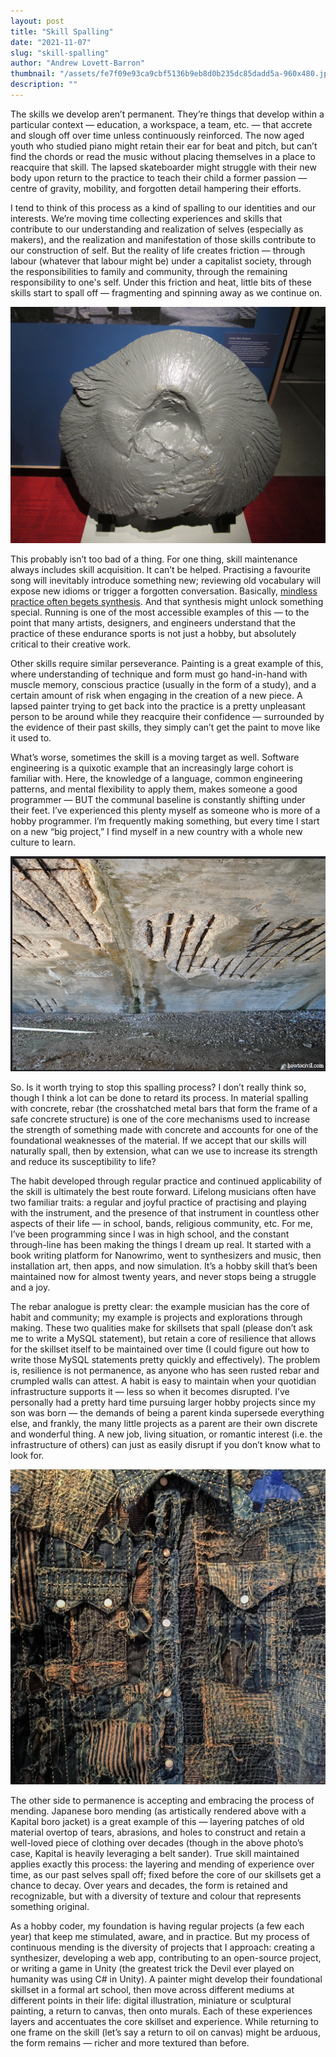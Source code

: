 ```yaml
---
layout: post
title: "Skill Spalling"
date: "2021-11-07"
slug: "skill-spalling"
author: "Andrew Lovett-Barron"
thumbnail: "/assets/fe7f09e93ca9cbf5136b9eb8d0b235dc85dadd5a-960x480.jpg"
description: ""
---
```


The skills we develop aren’t permanent. They’re things that develop within a particular context — education, a workspace, a team, etc. — that accrete and slough off over time unless continuously reinforced. The now aged youth who studied piano might retain their ear for beat and pitch, but can’t find the chords or read the music without placing themselves in a place to reacquire that skill. The lapsed skateboarder might struggle with their new body upon return to the practice to teach their child a former passion — centre of gravity, mobility, and forgotten detail hampering their efforts.

  


I tend to think of this process as a kind of spalling to our identities and our interests. We’re moving time collecting experiences and skills that contribute to our understanding and realization of selves (especially as makers), and the realization and manifestation of those skills contribute to our construction of self. But the reality of life creates friction — through labour (whatever that labour might be) under a capitalist society, through the responsibilities to family and community, through the remaining responsibility to one's self. Under this friction and heat, little bits of these skills start to spall off — fragmenting and spinning away as we continue on.

  


![](/assets/cb175a16a479a7b375709d296bf82e5f2da67c75-2880x2160.jpg)

  


This probably isn’t too bad of a thing. For one thing, skill maintenance always includes skill acquisition. It can’t be helped. Practising a favourite song will inevitably introduce something new; reviewing old vocabulary will expose new idioms or trigger a forgotten conversation. Basically, [mindless practice often begets synthesis](https://www.scientificamerican.com/article/sometimes-mindlessness-is-better-than-mindfulness/). And that synthesis might unlock something special. Running is one of the most accessible examples of this — to the point that many artists, designers, and engineers understand that the practice of these endurance sports is not just a hobby, but absolutely critical to their creative work.

  


Other skills require similar perseverance. Painting is a great example of this, where understanding of technique and form must go hand-in-hand with muscle memory, conscious practice (usually in the form of a study), and a certain amount of risk when engaging in the creation of a new piece. A lapsed painter trying to get back into the practice is a pretty unpleasant person to be around while they reacquire their confidence — surrounded by the evidence of their past skills, they simply can’t get the paint to move like it used to.

  


What’s worse, sometimes the skill is a moving target as well. Software engineering is a quixotic example that an increasingly large cohort is familiar with. Here, the knowledge of a language, common engineering patterns, and mental flexibility to apply them, makes someone a good programmer — BUT the communal baseline is constantly shifting under their feet. I’ve experienced this plenty myself as someone who is more of a hobby programmer. I’m frequently making something, but every time I start on a new “big project,” I find myself in a new country with a whole new culture to learn.

  




![](/assets/5bd7af662707311c82b79fce4aaaf0cb6ed0ec85-658x449.png)

  


So. Is it worth trying to stop this spalling process? I don’t really think so, though I think a lot can be done to retard its process. In material spalling with concrete, rebar (the crosshatched metal bars that form the frame of a safe concrete structure) is one of the core mechanisms used to increase the strength of something made with concrete and accounts for one of the foundational weaknesses of the material. If we accept that our skills will naturally spall, then by extension, what can we use to increase its strength and reduce its susceptibility to life?

  


The habit developed through regular practice and continued applicability of the skill is ultimately the best route forward. Lifelong musicians often have two familiar traits: a regular and joyful practice of practising and playing with the instrument, and the presence of that instrument in countless other aspects of their life — in school, bands, religious community, etc. For me, I’ve been programming since I was in high school, and the constant through-line has been making the things I dream up real. It started with a book writing platform for Nanowrimo, went to synthesizers and music, then installation art, then apps, and now simulation. It’s a hobby skill that’s been maintained now for almost twenty years, and never stops being a struggle and a joy.

  


The rebar analogue is pretty clear: the example musician has the core of habit and community; my example is projects and explorations through making. These two qualities make for skillsets that spall (please don’t ask me to write a MySQL statement), but retain a core of resilience that allows for the skillset itself to be maintained over time (I could figure out how to write those MySQL statements pretty quickly and effectively). The problem is, resilience is not permanence, as anyone who has seen rusted rebar and crumpled walls can attest. A habit is easy to maintain when your quotidian infrastructure supports it — less so when it becomes disrupted. I’ve personally had a pretty hard time pursuing larger hobby projects since my son was born — the demands of being a parent kinda supersede everything else, and frankly, the many little projects as a parent are their own discrete and wonderful thing. A new job, living situation, or romantic interest (i.e. the infrastructure of others) can just as easily disrupt if you don’t know what to look for.

  




![](/assets/0846caf5ddfbe05979b3345fc49ff552d9e54fc7-1080x1080.jpg)

The other side to permanence is accepting and embracing the process of mending. Japanese boro mending (as artistically rendered above with a Kapital boro jacket) is a great example of this — layering patches of old material overtop of tears, abrasions, and holes to construct and retain a well-loved piece of clothing over decades (though in the above photo’s case, Kapital is heavily leveraging a belt sander). True skill maintained applies exactly this process: the layering and mending of experience over time, as our past selves spall off; fixed before the core of our skillsets get a chance to decay. Over years and decades, the form is retained and recognizable, but with a diversity of texture and colour that represents something original.

  


As a hobby coder, my foundation is having regular projects (a few each year) that keep me stimulated, aware, and in practice. But my process of continuous mending is the diversity of projects that I approach: creating a synthesizer, developing a web app, contributing to an open-source project, or writing a game in Unity (the greatest trick the Devil ever played on humanity was using C# in Unity). A painter might develop their foundational skillset in a formal art school, then move across different mediums at different points in their life: digital illustration, miniature or sculptural painting, a return to canvas, then onto murals. Each of these experiences layers and accentuates the core skillset and experience. While returning to one frame on the skill (let’s say a return to oil on canvas) might be arduous, the form remains — richer and more textured than before.
